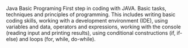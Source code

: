 Java Basic Programing
First step in coding with JAVA. Basic tasks, techniques and principles of programming.
This includes writing basic coding skills, working with a development environment (IDE), using variables and data, 
operators and expressions, working with the console (reading input and printing results), 
using conditional constructions (if, if-else) and loops (for, while, do-while).

